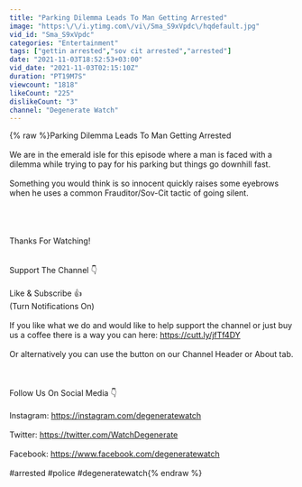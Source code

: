 ```yaml
---
title: "Parking Dilemma Leads To Man Getting Arrested"
image: "https:\/\/i.ytimg.com\/vi\/Sma_S9xVpdc\/hqdefault.jpg"
vid_id: "Sma_S9xVpdc"
categories: "Entertainment"
tags: ["gettin arrested","sov cit arrested","arrested"]
date: "2021-11-03T18:52:53+03:00"
vid_date: "2021-11-03T02:15:10Z"
duration: "PT19M7S"
viewcount: "1818"
likeCount: "225"
dislikeCount: "3"
channel: "Degenerate Watch"
---
```

{% raw %}Parking Dilemma Leads To Man Getting Arrested<br /><br />We are in the emerald isle for this episode where a man is faced with a dilemma while trying to pay for his parking but things go downhill fast. <br /><br />Something you would think is so innocent quickly raises some eyebrows when he uses a common Frauditor/Sov-Cit tactic of going silent.<br /><br /><br /><br /><br />Thanks For Watching!<br /><br /><br />Support The Channel 👇<br /><br />Like &amp; Subscribe 👍<br />(Turn Notifications On)<br /><br />If you like what we do and would like to help support the channel or just buy us a coffee there is a way you can here: <a rel="nofollow" target="blank" href="https://cutt.ly/jfTf4DY">https://cutt.ly/jfTf4DY</a><br /><br />Or alternatively you can use the button on our Channel Header or About tab.<br /><br /><br /><br />Follow Us On Social Media 👇<br /><br />Instagram: <a rel="nofollow" target="blank" href="https://instagram.com/degeneratewatch">https://instagram.com/degeneratewatch</a><br /><br />Twitter: <a rel="nofollow" target="blank" href="https://twitter.com/WatchDegenerate">https://twitter.com/WatchDegenerate</a><br /><br />Facebook: <a rel="nofollow" target="blank" href="https://www.facebook.com/degeneratewatch">https://www.facebook.com/degeneratewatch</a><br /><br />#arrested #police #degeneratewatch{% endraw %}
